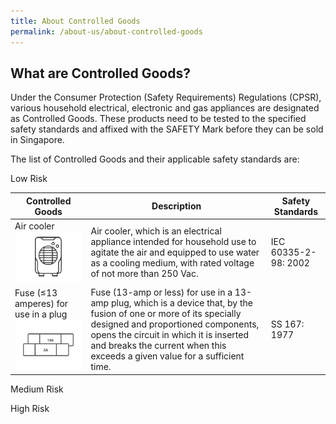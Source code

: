 ```yaml
---
title: About Controlled Goods
permalink: /about-us/about-controlled-goods
---
```

## What are Controlled Goods?
Under the Consumer Protection (Safety Requirements) Regulations (CPSR), various household electrical, electronic and gas appliances are designated as Controlled Goods. These products need to be tested to the specified safety standards and affixed with the SAFETY Mark before they can be sold in Singapore.

The list of Controlled Goods and their applicable safety standards are:

Low Risk

|Controlled Goods|Description|Safety Standards|
|---             |---|---             |
|Air cooler ![air cooler](/images/about-us/33-categories-controlled-goods/air-cooler.png)  |Air cooler, which is an electrical appliance intended for household use to agitate the air and equipped to use water as a cooling medium, with rated voltage of not more than 250 Vac.|IEC 60335-2-98: 2002
|Fuse (≤13 amperes) for use in a plug ![fuse](/images/about-us/33-categories-controlled-goods/fuse.png)  |Fuse (13-amp or less) for use in a 13-amp plug, which is a device that, by the fusion of one or more of its specially designed and proportioned components, opens the circuit in which it is inserted and breaks the current when this exceeds a given value for a sufficient time.|SS 167: 1977

Medium Risk


High Risk
